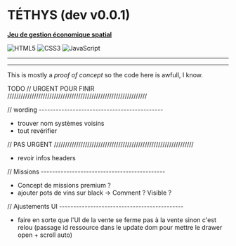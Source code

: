 # TÉTHYS (dev v0.0.1)

**[Jeu de gestion économique spatial](https://laz-r.github.io/tethys-dev/)**

![HTML5](https://img.shields.io/badge/html5-%23E34F26.svg?style=for-the-badge&logo=html5&logoColor=white)
![CSS3](https://img.shields.io/badge/css3-%231572B6.svg?style=for-the-badge&logo=css3&logoColor=white)
![JavaScript](https://img.shields.io/badge/javascript-%23323330.svg?style=for-the-badge&logo=javascript&logoColor=%23F7DF1E)  

---


---

This is mostly a *proof of concept* so the code here is awfull, I know.

TODO
// URGENT POUR FINIR ///////////////////////////////////////////////////////////////

// wording --------------------------------------------
- trouver nom systèmes voisins
- tout revérifier

// PAS URGENT ///////////////////////////////////////////////////////////////
- revoir infos headers

// Missions --------------------------------------------
- Concept de missions premium ?
- ajouter pots de vins sur black -> Comment ? Visible ?

// Ajustements UI --------------------------------------------
- faire en sorte que l'UI de la vente se ferme pas à la vente sinon c'est relou (passage id ressource dans le update dom pour mettre le drawer open + scroll auto)



